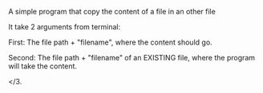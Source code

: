 A simple program that copy the content of a file in an other file

It take 2 arguments from terminal:

First: The file path + "filename", where the content should go.

Second: The file path + "filename" of an EXISTING file, where the program will take the content.

</3.

